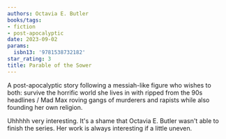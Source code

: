 ```yaml
---
authors: Octavia E. Butler
books/tags:
- fiction
- post-apocalyptic
date: 2023-09-02
params:
  isbn13: '9781538732182'
star_rating: 3
title: Parable of the Sower
---
```


A post-apocalyptic story following a messiah-like figure who wishes to both:
survive the horrific world she lives in with ripped from the 90s headlines / Mad
Max roving gangs of murderers and rapists while also founding her own religion.

Uhhhhh very interesting. It's a shame that Octavia E. Butler wasn't able to
finish the series. Her work is always interesting if a little uneven.

<!--more-->
